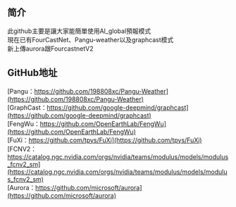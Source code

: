 ## 简介
此github主要是讓大家能簡單使用AI_global預報模式  
現在已有FourCastNet、Pangu-weather以及graphcast模式  
新上傳aurora跟FourcastnetV2  

## GitHub地址
[Pangu：https://github.com/198808xc/Pangu-Weather](https://github.com/198808xc/Pangu-Weather)  
[GraphCast：https://github.com/google-deepmind/graphcast](https://github.com/google-deepmind/graphcast)  
[FengWu：https://github.com/OpenEarthLab/FengWu](https://github.com/OpenEarthLab/FengWu)  
[FuXi：https://github.com/tpys/FuXi](https://github.com/tpys/FuXi)  
[FCNV2：https://catalog.ngc.nvidia.com/orgs/nvidia/teams/modulus/models/modulus_fcnv2_sm](https://catalog.ngc.nvidia.com/orgs/nvidia/teams/modulus/models/modulus_fcnv2_sm)  
[Aurora：https://github.com/microsoft/aurora](https://github.com/microsoft/aurora)  
